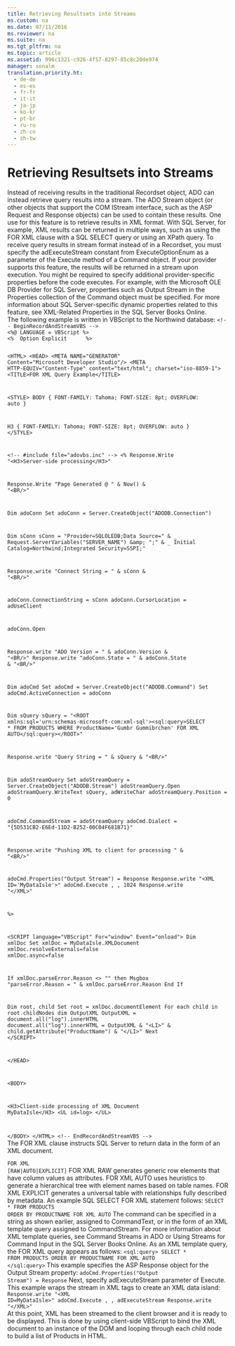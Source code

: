 ```yaml
---
title: Retrieving Resultsets into Streams
ms.custom: na
ms.date: 07/11/2016
ms.reviewer: na
ms.suite: na
ms.tgt_pltfrm: na
ms.topic: article
ms.assetid: 996c1321-c926-4f57-8297-85c8c20de974
manager: sonalm
translation.priority.ht: 
  - de-de
  - es-es
  - fr-fr
  - it-it
  - ja-jp
  - ko-kr
  - pt-br
  - ru-ru
  - zh-cn
  - zh-tw
---
```

# Retrieving Resultsets into Streams
<?xml version="1.0" encoding="utf-8"?>
<developerConceptualDocument xmlns="http://ddue.schemas.microsoft.com/authoring/2003/5" xmlns:xlink="http://www.w3.org/1999/xlink" xmlns:xsi="http://www.w3.org/2001/XMLSchema-instance" xsi:schemaLocation="http://ddue.schemas.microsoft.com/authoring/2003/5 http://dduestorage.blob.core.windows.net/ddueschema/developer.xsd">
  <introduction>
    <para>Instead of receiving results in the traditional <legacyBold>Recordset</legacyBold> object, ADO can instead retrieve query results into a stream. The ADO <legacyBold>Stream</legacyBold> object (or other objects that support the COM <legacyBold>IStream</legacyBold> interface, such as the ASP <legacyBold>Request</legacyBold> and <legacyBold>Response</legacyBold> objects) can be used to contain these results. One use for this feature is to retrieve results in XML format. With SQL Server, for example, XML results can be returned in multiple ways, such as using the FOR XML clause with a SQL SELECT query or using an XPath query.</para>
    <para>To receive query results in stream format instead of in a <legacyBold>Recordset</legacyBold>, you must specify the <legacyBold>adExecuteStream</legacyBold> constant from <legacyBold>ExecuteOptionEnum</legacyBold> as a parameter of the <legacyBold>Execute</legacyBold> method of a <legacyBold>Command</legacyBold> object. If your provider supports this feature, the results will be returned in a stream upon execution. You might be required to specify additional provider-specific properties before the code executes. For example, with the Microsoft OLE DB Provider for SQL Server, properties such as <legacyBold>Output Stream</legacyBold> in the <legacyBold>Properties</legacyBold> collection of the <legacyBold>Command</legacyBold> object must be specified. For more information about SQL Server-specific dynamic properties related to this feature, see XML-Related Properties in the SQL Server Books Online.</para>
  </introduction>
  <section>
    <title>FOR XML Query Example</title>
    <content>
      <para>The following example is written in VBScript to the Northwind database:</para>
      <code>&lt;!-- BeginRecordAndStreamVBS --&gt;
&lt;%@ LANGUAGE = VBScript %&gt;
&lt;%  Option Explicit      %&gt;

&lt;HTML&gt;
&lt;HEAD&gt;
&lt;META NAME="GENERATOR" Content="Microsoft Developer Studio"/&gt;
&lt;META HTTP-EQUIV="Content-Type" content="text/html"; charset="iso-8859-1"&gt;
&lt;TITLE&gt;FOR XML Query Example&lt;/TITLE&gt;

&lt;STYLE&gt;
   BODY
   {
      FONT-FAMILY: Tahoma;
      FONT-SIZE: 8pt;
      OVERFLOW: auto
   }

   H3
   {
      FONT-FAMILY: Tahoma;
      FONT-SIZE: 8pt;
      OVERFLOW: auto
   }
&lt;/STYLE&gt;

&lt;!-- #include file="adovbs.inc" --&gt;
&lt;%
   Response.Write "&lt;H3&gt;Server-side processing&lt;/H3&gt;"

   Response.Write "Page Generated @ " &amp; Now() &amp; "&lt;BR/&gt;"

   Dim adoConn
   Set adoConn = Server.CreateObject("ADODB.Connection")

   Dim sConn
   sConn = "Provider=SQLOLEDB;Data Source=" &amp; _
      Request.ServerVariables("SERVER_NAME") &amp;amp; ";" &amp; _
      Initial Catalog=Northwind;Integrated Security=SSPI;"

   Response.write "Connect String = " &amp; sConn &amp; "&lt;BR/&gt;"

   adoConn.ConnectionString = sConn
   adoConn.CursorLocation = adUseClient

   adoConn.Open

   Response.write "ADO Version = " &amp; adoConn.Version &amp; "&lt;BR/&gt;"
   Response.write "adoConn.State = " &amp; adoConn.State &amp; "&lt;BR/&gt;"

   Dim adoCmd
   Set adoCmd = Server.CreateObject("ADODB.Command")
   Set adoCmd.ActiveConnection = adoConn

   Dim sQuery
   sQuery = "&lt;ROOT xmlns:sql='urn:schemas-microsoft-com:xml-sql'&gt;&lt;sql:query&gt;SELECT * FROM PRODUCTS WHERE ProductName='Gumbr Gummibrchen' FOR XML AUTO&lt;/sql:query&gt;&lt;/ROOT&gt;"

   Response.write "Query String = " &amp; sQuery &amp; "&lt;BR/&gt;"

   Dim adoStreamQuery
   Set adoStreamQuery = Server.CreateObject("ADODB.Stream")
   adoStreamQuery.Open
   adoStreamQuery.WriteText sQuery, adWriteChar
   adoStreamQuery.Position = 0

   adoCmd.CommandStream = adoStreamQuery
   adoCmd.Dialect = "{5D531CB2-E6Ed-11D2-B252-00C04F681B71}"

   Response.write "Pushing XML to client for processing "  &amp; "&lt;BR/&gt;"

   adoCmd.Properties("Output Stream") = Response
   Response.write "&lt;XML ID='MyDataIsle'&gt;"
   adoCmd.Execute , , 1024
   Response.write "&lt;/XML&gt;"

%&gt;

&lt;SCRIPT language="VBScript" For="window" Event="onload"&gt;
   Dim xmlDoc
   Set xmlDoc = MyDataIsle.XMLDocument
   xmlDoc.resolveExternals=false
   xmlDoc.async=false

   If xmlDoc.parseError.Reason &lt;&gt; "" then
      Msgbox "parseError.Reason = " &amp; xmlDoc.parseError.Reason
   End If
            
   Dim root, child
   Set root = xmlDoc.documentElement
   For each child in root.childNodes
      dim OutputXML
      OutputXML = document.all("log").innerHTML
      document.all("log").innerHTML = OutputXML &amp; "&lt;LI&gt;" &amp; child.getAttribute("ProductName") &amp; "&lt;/LI&gt;"
   Next
&lt;/SCRIPT&gt;

&lt;/HEAD&gt;

&lt;BODY&gt;

   &lt;H3&gt;Client-side processing of XML Document MyDataIsle&lt;/H3&gt;
   &lt;UL id=log&gt;
   &lt;/UL&gt;

&lt;/BODY&gt;
&lt;/HTML&gt;
&lt;!-- EndRecordAndStreamVBS --&gt;
</code>
      <para>The FOR XML clause instructs SQL Server to return data in the form of an XML document.</para>
    </content>
    <sections>
      <section>
        <title>FOR XML Syntax</title>
        <content>
          <code>FOR XML [RAW|AUTO|EXPLICIT]</code>
          <para>FOR XML RAW generates generic row elements that have column values as attributes. FOR XML AUTO uses heuristics to generate a hierarchical tree with element names based on table names. FOR XML EXPLICIT generates a universal table with relationships fully described by metadata.</para>
          <para>An example SQL SELECT FOR XML statement follows:</para>
          <code>SELECT * FROM PRODUCTS ORDER BY PRODUCTNAME FOR XML AUTO</code>
          <para>The command can be specified in a string as shown earlier, assigned to <legacyBold>CommandText</legacyBold>, or in the form of an XML template query assigned to <legacyBold>CommandStream</legacyBold>. For more information about XML template queries, see <legacyLink xlink:href="0ac09dbe-2665-411e-8fbb-d1efe6c777be">Command Streams</legacyLink> in ADO or Using Streams for Command Input in the SQL Server Books Online.</para>
          <para>As an XML template query, the FOR XML query appears as follows:</para>
          <code>&lt;sql:query&gt; SELECT * FROM PRODUCTS ORDER BY PRODUCTNAME FOR XML AUTO &lt;/sql:query&gt;</code>
          <para>This example specifies the ASP <legacyBold>Response</legacyBold> object for the <legacyBold>Output Stream</legacyBold> property:</para>
          <code>adoCmd.Properties("Output Stream") = Response</code>
          <para>Next, specify <legacyBold>adExecuteStream</legacyBold> parameter of <legacyBold>Execute</legacyBold>. This example wraps the stream in XML tags to create an XML data island:</para>
          <code>Response.write "&lt;XML ID=MyDataIsle&gt;"
adoCmd.Execute , , adExecuteStream
Response.write "&lt;/XML&gt;"</code>
        </content>
      </section>
      <section>
        <title>Remarks</title>
        <content>
          <para>At this point, XML has been streamed to the client browser and it is ready to be displayed. This is done by using client-side VBScript to bind the XML document to an instance of the DOM and looping through each child node to build a list of Products in HTML.</para>
        </content>
      </section>
    </sections>
  </section>
  <relatedTopics />
</developerConceptualDocument>
